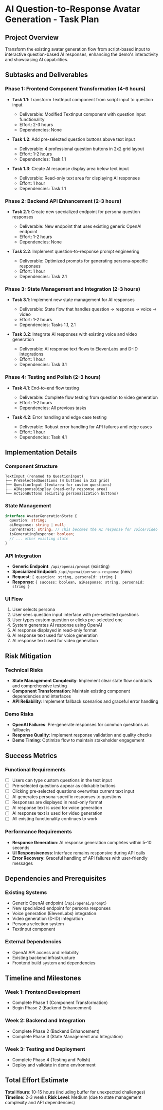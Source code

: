 # AI Question-to-Response Avatar Generation - Task Plan

## Project Overview
Transform the existing avatar generation flow from script-based input to interactive question-based AI responses, enhancing the demo's interactivity and showcasing AI capabilities.

## Subtasks and Deliverables

### Phase 1: Frontend Component Transformation (4-6 hours)
- **Task 1.1**: Transform TextInput component from script input to question input
  - Deliverable: Modified TextInput component with question input functionality
  - Effort: 2-3 hours
  - Dependencies: None

- **Task 1.2**: Add pre-selected question buttons above text input
  - Deliverable: 4 professional question buttons in 2x2 grid layout
  - Effort: 1-2 hours
  - Dependencies: Task 1.1

- **Task 1.3**: Create AI response display area below text input
  - Deliverable: Read-only text area for displaying AI responses
  - Effort: 1 hour
  - Dependencies: Task 1.1

### Phase 2: Backend API Enhancement (2-3 hours)
- **Task 2.1**: Create new specialized endpoint for persona question responses
  - Deliverable: New endpoint that uses existing generic OpenAI endpoint
  - Effort: 1-2 hours
  - Dependencies: None

- **Task 2.2**: Implement question-to-response prompt engineering
  - Deliverable: Optimized prompts for generating persona-specific responses
  - Effort: 1 hour
  - Dependencies: Task 2.1

### Phase 3: State Management and Integration (2-3 hours)
- **Task 3.1**: Implement new state management for AI responses
  - Deliverable: State flow that handles question → response → voice → video
  - Effort: 1-2 hours
  - Dependencies: Tasks 1.1, 2.1

- **Task 3.2**: Integrate AI responses with existing voice and video generation
  - Deliverable: AI response text flows to ElevenLabs and D-ID integrations
  - Effort: 1 hour
  - Dependencies: Task 3.1

### Phase 4: Testing and Polish (2-3 hours)
- **Task 4.1**: End-to-end flow testing
  - Deliverable: Complete flow testing from question to video generation
  - Effort: 1-2 hours
  - Dependencies: All previous tasks

- **Task 4.2**: Error handling and edge case testing
  - Deliverable: Robust error handling for API failures and edge cases
  - Effort: 1 hour
  - Dependencies: Task 4.1

## Implementation Details

### Component Structure
```
TextInput (renamed to QuestionInput)
├── PreSelectedQuestions (4 buttons in 2x2 grid)
├── QuestionInput (textarea for custom questions)
├── AIResponseDisplay (read-only response area)
└── ActionButtons (existing personalization buttons)
```

### State Management
```typescript
interface AvatarGenerationState {
  question: string;
  aiResponse: string | null;
  currentText: string; // This becomes the AI response for voice/video
  isGeneratingResponse: boolean;
  // ... other existing state
}
```

### API Integration
- **Generic Endpoint**: `/api/openai/prompt` (existing)
- **Specialized Endpoint**: `/api/openai/persona-response` (new)
- **Request**: `{ question: string, personaId: string }`
- **Response**: `{ success: boolean, aiResponse: string, personaId: string }`

### UI Flow
1. User selects persona
2. User sees question input interface with pre-selected questions
3. User types custom question or clicks pre-selected one
4. System generates AI response using OpenAI
5. AI response displayed in read-only format
6. AI response text used for voice generation
7. AI response text used for video generation

## Risk Mitigation

### Technical Risks
- **State Management Complexity**: Implement clear state flow contracts and comprehensive testing
- **Component Transformation**: Maintain existing component dependencies and interfaces
- **API Reliability**: Implement fallback scenarios and graceful error handling

### Demo Risks
- **OpenAI Failures**: Pre-generate responses for common questions as fallbacks
- **Response Quality**: Implement response validation and quality checks
- **Demo Timing**: Optimize flow to maintain stakeholder engagement

## Success Metrics

### Functional Requirements
- [ ] Users can type custom questions in the text input
- [ ] Pre-selected questions appear as clickable buttons
- [ ] Clicking pre-selected questions overwrites current text input
- [ ] AI generates persona-specific responses to questions
- [ ] Responses are displayed in read-only format
- [ ] AI response text is used for voice generation
- [ ] AI response text is used for video generation
- [ ] All existing functionality continues to work

### Performance Requirements
- **Response Generation**: AI response generation completes within 5-10 seconds
- **UI Responsiveness**: Interface remains responsive during API calls
- **Error Recovery**: Graceful handling of API failures with user-friendly messages

## Dependencies and Prerequisites

### Existing Systems
- Generic OpenAI endpoint (`/api/openai/prompt`)
- New specialized endpoint for persona responses
- Voice generation (ElevenLabs) integration
- Video generation (D-ID) integration
- Persona selection system
- TextInput component

### External Dependencies
- OpenAI API access and reliability
- Existing backend infrastructure
- Frontend build system and dependencies

## Timeline and Milestones

### Week 1: Frontend Development
- Complete Phase 1 (Component Transformation)
- Begin Phase 2 (Backend Enhancement)

### Week 2: Backend and Integration
- Complete Phase 2 (Backend Enhancement)
- Complete Phase 3 (State Management and Integration)

### Week 3: Testing and Deployment
- Complete Phase 4 (Testing and Polish)
- Deploy and validate in demo environment

## Total Effort Estimate
**Total Hours**: 10-15 hours (including buffer for unexpected challenges)
**Timeline**: 2-3 weeks
**Risk Level**: Medium (due to state management complexity and API dependencies)
